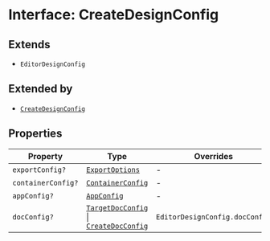 # Interface: CreateDesignConfig

## Extends

- `EditorDesignConfig`

## Extended by

- [`CreateDesignConfig`](../../../3p/editor/DesignConfig.types/interfaces/CreateDesignConfig.md)

## Properties

| Property | Type | Overrides | Inherited from |
| ------ | ------ | ------ | ------ |
| `exportConfig?` | [`ExportOptions`](../../../ExportConfig.types/type-aliases/ExportOptions.md) | - | `EditorDesignConfig.exportConfig` |
| `containerConfig?` | [`ContainerConfig`](../../../ContainerConfig.types/type-aliases/ContainerConfig.md) | - | `EditorDesignConfig.containerConfig` |
| `appConfig?` | [`AppConfig`](../../AppConfig.types/type-aliases/AppConfig.md) | - | `EditorDesignConfig.appConfig` |
| `docConfig?` | [`TargetDocConfig`](../../../DesignConfig.types/interfaces/TargetDocConfig.md) \| [`CreateDocConfig`](../../DocConfig.types/interfaces/CreateDocConfig.md) | `EditorDesignConfig.docConfig` | - |
